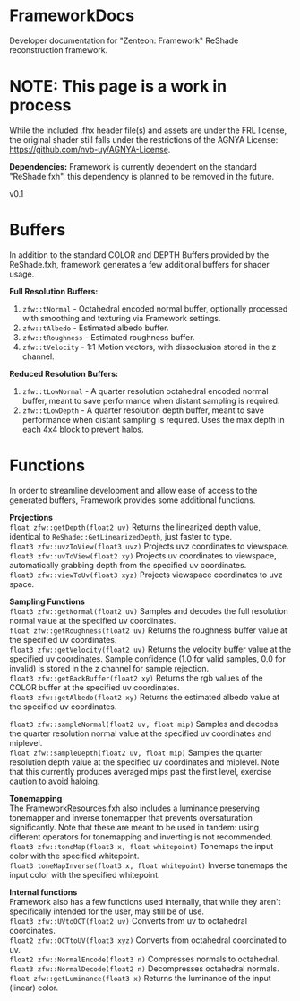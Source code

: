# FrameworkDocs
Developer documentation for "Zenteon: Framework" ReShade reconstruction framework.

# NOTE: This page is a work in process
While the included .fhx header file(s) and assets are under the FRL license, the original shader still falls under the restrictions of the AGNYA License: https://github.com/nvb-uy/AGNYA-License.

**Dependencies:** Framework is currently dependent on the standard "ReShade.fxh", this dependency is planned to be removed in the future.

v0.1
# Buffers  
In addition to the standard COLOR and DEPTH Buffers provided by the ReShade.fxh, framework generates a few additional buffers for shader usage.  

**Full Resolution Buffers:**  
1. ```zfw::tNormal``` - Octahedral encoded normal buffer, optionally processed with smoothing and texturing via Framework settings.
2. ```zfw::tAlbedo``` - Estimated albedo buffer.
3. ```zfw::tRoughness``` - Estimated roughness buffer.
4. ```zfw::tVelocity``` - 1:1 Motion vectors, with dissoclusion stored in the z channel.

**Reduced Resolution Buffers:**
1. ```zfw::tLowNormal``` - A quarter resolution octahedral encoded normal buffer, meant to save performance when distant sampling is required.
2. ```zfw::tLowDepth``` - A quarter resolution depth buffer, meant to save performance when distant sampling is required. Uses the max depth in each 4x4 block to prevent halos.

# Functions
In order to streamline development and allow ease of access to the generated buffers, Framework provides some additional functions.  

**Projections**  
```float zfw::getDepth(float2 uv)``` Returns the linearized depth value, identical to ```ReShade::GetLinearizedDepth```, just faster to type.  
```float3 zfw::uvzToView(float3 uvz)``` Projects uvz coordinates to viewspace.  
```float3 zfw::uvToView(float2 xy)``` Projects uv coordinates to viewspace, automatically grabbing depth from the specified uv coordinates.  
```float3 zfw::viewToUv(float3 xyz)``` Projects viewspace coordinates to uvz space.  

**Sampling Functions**  
```float3 zfw::getNormal(float2 uv)``` Samples and decodes the full resolution normal value at the specified uv coordinates.  
```float zfw::getRoughness(float2 uv)``` Returns the roughness buffer value at the specified uv coordinates.  
```float3 zfw::getVelocity(float2 uv)``` Returns the velocity buffer value at the specified uv coordinates. Sample confidence (1.0 for valid samples, 0.0 for invalid) is stored in the z channel for sample rejection.  
```float3 zfw::getBackBuffer(float2 xy)``` Returns the rgb values of the COLOR buffer at the specified uv coordinates.  
```float3 zfw::getAlbedo(float2 xy)``` Returns the estimated albedo value at the specified uv coordinates.  


```float3 zfw::sampleNormal(float2 uv, float mip)``` Samples and decodes the quarter resolution normal value at the specified uv coordinates and miplevel.  
```float zfw::sampleDepth(float2 uv, float mip)``` Samples the quarter resolution depth value at the specified uv coordinates and miplevel. Note that this currently produces averaged mips past the first level, exercise caution to avoid haloing.  

**Tonemapping**  
The FrameworkResources.fxh also includes a luminance preserving tonemapper and inverse tonemapper that prevents oversaturation significantly. Note that these are meant to be used in tandem: using different operators for tonemapping and inverting is not recommended.  
```float3 zfw::toneMap(float3 x, float whitepoint)``` Tonemaps the input color with the specified whitepoint.  
```float3 toneMapInverse(float3 x, float whitepoint)``` Inverse tonemaps the input color with the specified whitepoint.  

**Internal functions**  
Framework also has a few functions used internally, that while they aren't specifically intended for the user, may still be of use.  
```float3 zfw::UVtoOCT(float2 uv)``` Converts from uv to octahedral coordinates.  
```float2 zfw::OCTtoUV(float3 xyz)``` Converts from octahedral coordinated to uv.  
```float2 zfw::NormalEncode(float3 n)``` Compresses normals to octahedral.  
```float3 zfw::NormalDecode(float2 n)``` Decompresses octahedral normals.  
```float zfw::getLuminance(float3 x)``` Returns the luminance of the input (linear) color.  
